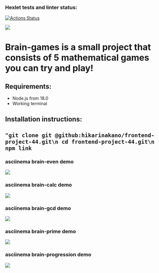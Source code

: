 ### Hexlet tests and linter status:
[![Actions Status](https://github.com/hikarinakano/frontend-project-44/workflows/hexlet-check/badge.svg)](https://github.com/hikarinakano/frontend-project-44/actions)

<a href="https://codeclimate.com/github/hikarinakano/frontend-project-44/maintainability"><img src="https://api.codeclimate.com/v1/badges/e103aa8a04a17bc1fd24/maintainability" /></a>
<h1>Brain-games is a small project that consists of 5 mathematical games you can try and play!</h3>
<h2>Requirements:</h2>
<ul>
    <li>Node.js from 18.0</li>
    <li>Working terminal</li>
</ul>

<h2>Installation instructions:<h2>
<code>"git clone git @github:hikarinakano/frontend-project-44.git\n cd frontend-project-44.git\n npm link
</code>

<h3>asciinema brain-even demo</h3>
<a href="https://asciinema.org/a/530202" target="_blank"><img src="https://asciinema.org/a/530202.svg" /></a>
<h3>asciinema brain-calc demo</h3>
<a href="https://asciinema.org/a/530203" target="_blank"><img src="https://asciinema.org/a/530203.svg" /></a>
<h3>asciinema brain-gcd demo</h3>
<a href="https://asciinema.org/a/530204" target="_blank"><img src="https://asciinema.org/a/530204.svg" /></a>
<h3>asciinema brain-prime demo</h3>
<a href="https://asciinema.org/a/527666" target="_blank"><img src="https://asciinema.org/a/527666.svg" /></a>
<h3>asciinema brain-progression demo</h3>
<a href="https://asciinema.org/a/530206" target="_blank"><img src="https://asciinema.org/a/530206.svg" /></a>
